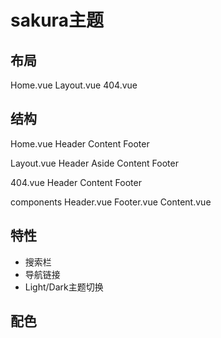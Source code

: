 # sakura主题

## 布局

Home.vue
Layout.vue
404.vue

## 结构

Home.vue
  Header
  Content
  Footer

Layout.vue
  Header
  Aside Content
  Footer

404.vue
  Header
  Content
  Footer

components
  Header.vue
  Footer.vue
  Content.vue

## 特性

- 搜索栏
- 导航链接
- Light/Dark主题切换

## 配色

